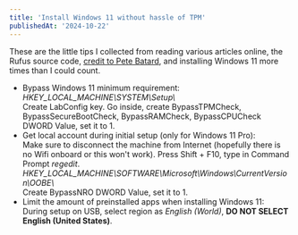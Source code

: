 ```yaml
---
title: 'Install Windows 11 without hassle of TPM'
publishedAt: '2024-10-22'
---
```


These are the little tips I collected from reading various articles online, the Rufus source code, [credit to Pete Batard](https://github.com/pbatard/rufus), and installing Windows 11 more times than I could count.
- Bypass Windows 11 minimum requirement:  
*HKEY\_LOCAL\_MACHINE\\SYSTEM\\Setup\\*  
Create LabConfig key. Go inside, create BypassTPMCheck, BypassSecureBootCheck, BypassRAMCheck, BypassCPUCheck
DWORD Value, set it to 1.
- Get local account during initial setup (only for Windows 11 Pro):  
Make sure to disconnect the machine from Internet (hopefully there is no Wifi onboard or this won't work).
Press Shift + F10, type in Command Prompt *regedit*.  
*HKEY\_LOCAL\_MACHINE\\SOFTWARE\\Microsoft\\Windows\\CurrentVersion\\OOBE\\*  
Create BypassNRO DWORD Value, set it to 1.
- Limit the amount of preinstalled apps when installing Windows 11:  
During setup on USB, select region as *English (World)*, **DO NOT SELECT English (United States)**.